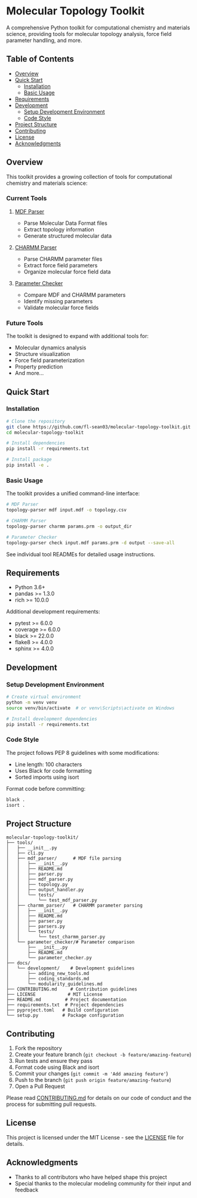 # Molecular Topology Toolkit

A comprehensive Python toolkit for computational chemistry and materials science, providing tools for molecular topology analysis, force field parameter handling, and more.

## Table of Contents

- [Overview](#overview)
- [Quick Start](#quick-start)
  - [Installation](#installation)
  - [Basic Usage](#basic-usage)
- [Requirements](#requirements)
- [Development](#development)
  - [Setup Development Environment](#setup-development-environment)
  - [Code Style](#code-style)
- [Project Structure](#project-structure)
- [Contributing](#contributing)
- [License](#license)
- [Acknowledgments](#acknowledgments)

## Overview

This toolkit provides a growing collection of tools for computational chemistry and materials science:

### Current Tools

1. [MDF Parser](tools/mdf_parser/README.md)
   - Parse Molecular Data Format files
   - Extract topology information
   - Generate structured molecular data

2. [CHARMM Parser](tools/charmm_parser/README.md)
   - Parse CHARMM parameter files
   - Extract force field parameters
   - Organize molecular force field data

3. [Parameter Checker](tools/parameter_checker/README.md)
   - Compare MDF and CHARMM parameters
   - Identify missing parameters
   - Validate molecular force fields

### Future Tools

The toolkit is designed to expand with additional tools for:
- Molecular dynamics analysis
- Structure visualization
- Force field parameterization
- Property prediction
- And more...

## Quick Start

### Installation

```bash
# Clone the repository
git clone https://github.com/fl-sean03/molecular-topology-toolkit.git
cd molecular-topology-toolkit

# Install dependencies
pip install -r requirements.txt

# Install package
pip install -e .
```

### Basic Usage

The toolkit provides a unified command-line interface:

```bash
# MDF Parser
topology-parser mdf input.mdf -o topology.csv

# CHARMM Parser
topology-parser charmm params.prm -o output_dir

# Parameter Checker
topology-parser check input.mdf params.prm -d output --save-all
```

See individual tool READMEs for detailed usage instructions.

## Requirements

- Python 3.6+
- pandas >= 1.3.0
- rich >= 10.0.0

Additional development requirements:
- pytest >= 6.0.0
- coverage >= 6.0.0
- black >= 22.0.0
- flake8 >= 4.0.0
- sphinx >= 4.0.0

## Development

### Setup Development Environment

```bash
# Create virtual environment
python -m venv venv
source venv/bin/activate  # or venv\Scripts\activate on Windows

# Install development dependencies
pip install -r requirements.txt
```


### Code Style

The project follows PEP 8 guidelines with some modifications:
- Line length: 100 characters
- Uses Black for code formatting
- Sorted imports using isort

Format code before committing:
```bash
black .
isort .
```

## Project Structure

```
molecular-topology-toolkit/
├── tools/
│   ├── __init__.py
│   ├── cli.py
│   ├── mdf_parser/      # MDF file parsing
│   │   ├── __init__.py
│   │   ├── README.md
│   │   ├── parser.py
│   │   ├── mdf_parser.py
│   │   ├── topology.py
│   │   ├── output_handler.py
│   │   └── tests/
│   │       └── test_mdf_parser.py
│   ├── charmm_parser/   # CHARMM parameter parsing
│   │   ├── __init__.py
│   │   ├── README.md
│   │   ├── parser.py
│   │   ├── parsers.py
│   │   └── tests/
│   │       └── test_charmm_parser.py
│   └── parameter_checker/# Parameter comparison
│       ├── __init__.py
│       ├── README.md
│       └── parameter_checker.py
├── docs/
│   └── development/    # Development guidelines
│       ├── adding_new_tools.md
│       ├── coding_standards.md
│       └── modularity_guidelines.md
├── CONTRIBUTING.md     # Contribution guidelines
├── LICENSE            # MIT License
├── README.md         # Project documentation
├── requirements.txt  # Project dependencies
├── pyproject.toml   # Build configuration
└── setup.py         # Package configuration
```

## Contributing

1. Fork the repository
2. Create your feature branch (`git checkout -b feature/amazing-feature`)
3. Run tests and ensure they pass
4. Format code using Black and isort
5. Commit your changes (`git commit -m 'Add amazing feature'`)
6. Push to the branch (`git push origin feature/amazing-feature`)
7. Open a Pull Request

Please read [CONTRIBUTING.md](CONTRIBUTING.md) for details on our code of conduct and the process for submitting pull requests.

## License

This project is licensed under the MIT License - see the [LICENSE](LICENSE) file for details.

## Acknowledgments

- Thanks to all contributors who have helped shape this project
- Special thanks to the molecular modeling community for their input and feedback

